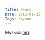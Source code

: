 ```yaml
---
Title: Years
Date: 2012-01-25
Tags: слушаю
---
```


<div class="text">Музыка <a href="http://traubeck.com/years/">лет</a>.</div>
